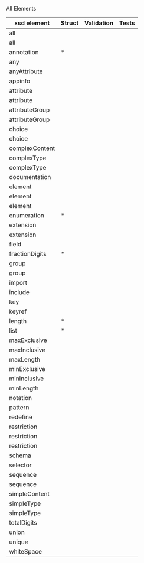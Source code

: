 All Elements

| xsd element | Struct | Validation | Tests |
| ----------- | ------ | ---------- | ----- |
|all
|all
|annotation| * |
|any
|anyAttribute
|appinfo
|attribute
|attribute
|attributeGroup
|attributeGroup
|choice
|choice
|complexContent
|complexType
|complexType
|documentation
|element
|element
|element
|enumeration| * |
|extension
|extension
|field
|fractionDigits| * |
|group
|group
|import
|include
|key
|keyref
|length| * |
|list| * |
|maxExclusive
|maxInclusive
|maxLength
|minExclusive
|minInclusive
|minLength
|notation
|pattern
|redefine
|restriction
|restriction
|restriction
|schema
|selector
|sequence
|sequence
|simpleContent
|simpleType
|simpleType
|totalDigits
|union
|unique
|whiteSpace